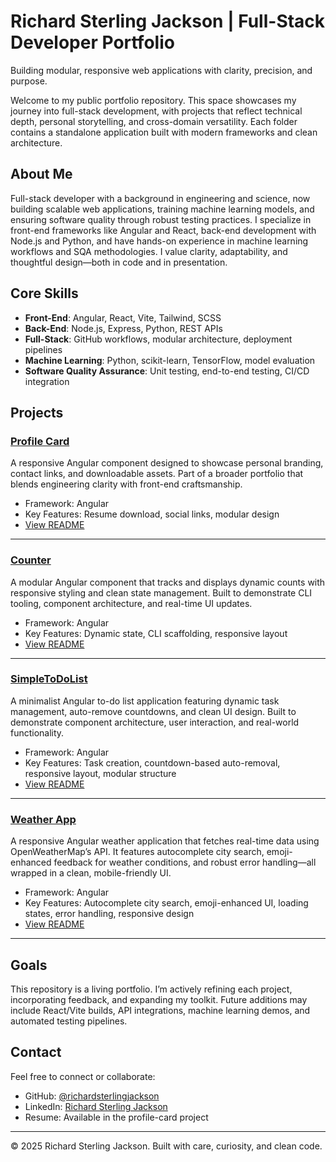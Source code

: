 # Richard Sterling Jackson | Full-Stack Developer Portfolio

Building modular, responsive web applications with clarity, precision, and purpose.

Welcome to my public portfolio repository. This space showcases my journey into full-stack development, with projects that reflect technical depth, personal storytelling, and cross-domain versatility. Each folder contains a standalone application built with modern frameworks and clean architecture.

## About Me

Full-stack developer with a background in engineering and science, now building scalable web applications, training machine learning models, and ensuring software quality through robust testing practices. I specialize in front-end frameworks like Angular and React, back-end development with Node.js and Python, and have hands-on experience in machine learning workflows and SQA methodologies. I value clarity, adaptability, and thoughtful design—both in code and in presentation.

## Core Skills

- **Front-End**: Angular, React, Vite, Tailwind, SCSS
- **Back-End**: Node.js, Express, Python, REST APIs
- **Full-Stack**: GitHub workflows, modular architecture, deployment pipelines
- **Machine Learning**: Python, scikit-learn, TensorFlow, model evaluation
- **Software Quality Assurance**: Unit testing, end-to-end testing, CI/CD integration

## Projects

### [Profile Card](./profile-card)

A responsive Angular component designed to showcase personal branding, contact links, and downloadable assets. Part of a broader portfolio that blends engineering clarity with front-end craftsmanship.

- Framework: Angular  
- Key Features: Resume download, social links, modular design  
- [View README](./profile-card/README.md)

---

### [Counter](./counter)

A modular Angular component that tracks and displays dynamic counts with responsive styling and clean state management. Built to demonstrate CLI tooling, component architecture, and real-time UI updates.

- Framework: Angular  
- Key Features: Dynamic state, CLI scaffolding, responsive layout  
- [View README](./counter/README.md)

---

### [SimpleToDoList](./simple-to-do-list)

A minimalist Angular to-do list application featuring dynamic task management, auto-remove countdowns, and clean UI design. Built to demonstrate component architecture, user interaction, and real-world functionality.

- Framework: Angular  
- Key Features: Task creation, countdown-based auto-removal, responsive layout, modular structure  
- [View README](./simple-to-do-list/README.md)

---

### [Weather App](./weather-app)

A responsive Angular weather application that fetches real-time data using OpenWeatherMap’s API. It features autocomplete city search, emoji-enhanced feedback for weather conditions, and robust error handling—all wrapped in a clean, mobile-friendly UI.

- Framework: Angular  
- Key Features: Autocomplete city search, emoji-enhanced UI, loading states, error handling, responsive design  
- [View README](./weather-app/README.md)

---

## Goals

This repository is a living portfolio. I’m actively refining each project, incorporating feedback, and expanding my toolkit. Future additions may include React/Vite builds, API integrations, machine learning demos, and automated testing pipelines.

## Contact

Feel free to connect or collaborate:

- GitHub: [@richardsterlingjackson](https://github.com/richardsterlingjackson)  
- LinkedIn: [Richard Sterling Jackson](https://www.linkedin.com/in/richard-sterling-jackson/)  
- Resume: Available in the profile-card project

---

© 2025 Richard Sterling Jackson. Built with care, curiosity, and clean code.
